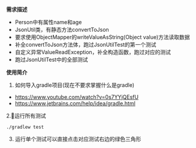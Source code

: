 **需求描述**
* Person中有属性name和age
* JsonUtil类，有静态方法convertToJson
* 要求使用ObjectMapper的writeValueAsString(Object value)方法读取数据
* 补全convertToJson方法体，跑过JsonUtilTest的第一个测试
* 自定义异常ValueReadException，补全构造函数，跑过对应的测试
* 跑过JsonUtilTest中的全部测试

**使用简介**  
1. 如何导入gradle项目(现在不要求掌握什么是gradle)
- https://www.youtube.com/watch?v=0s7YYjQEsfU
- https://www.jetbrains.com/help/idea/gradle.html

2.运行所有测试  
```
./gradlew test
```
3. 运行单个测试可以直接点击对应测试右边的绿色三角形
